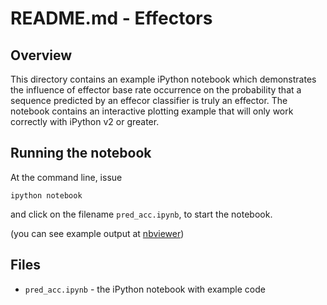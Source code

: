 # README.md - Effectors

## Overview

This directory contains an example iPython notebook which demonstrates the influence of effector base rate occurrence on the probability that a sequence predicted by an effecor classifier is truly an effector. The notebook contains an interactive plotting example that will only work correctly with iPython v2 or greater.

## Running the notebook

At the command line, issue

```
ipython notebook
```

and click on the filename `pred_acc.ipynb`, to start the notebook.

(you can see example output at [nbviewer](http://nbviewer.ipython.org/github/widdowquinn/Teaching-EMBL-Plant-Path-Genomics/blob/master/data/Effectors/pred_acc.ipynb))

## Files

* `pred_acc.ipynb` - the iPython notebook with example code
